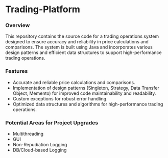 # Trading-Platform

<h3> Overview </h3>

This repository contains the source code for a trading operations system designed to ensure accuracy and reliability in price calculations and comparisons. The system is built using Java and incorporates various design patterns and efficient data structures to support high-performance trading operations. <br>

<h3> Features </h3>

- Accurate and reliable price calculations and comparisons. <br>
- Implementation of design patterns (Singleton, Strategy, Data Transfer Object, Memento) for improved code maintainability and readability. <br>
- Custom exceptions for robust error handling. <br>
- Optimized data structures and algorithms for high-performance trading operations. <br>

<h3> Potential Areas for Project Upgrades </h3>

- Multithreading
- GUI
- Non-Repudiation Logging
- DB/Cloud-based Logging

